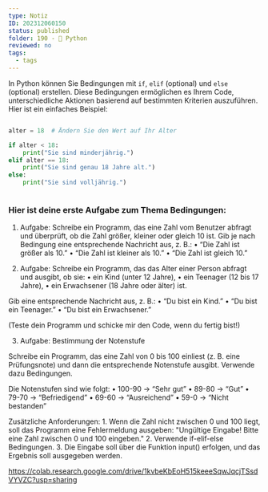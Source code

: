 ```yaml
---
type: Notiz
ID: 202312060150
status: published
folder: 190 - 🐍 Python
reviewed: no
tags:
  - tags
---
```

In Python können Sie Bedingungen mit `if`, `elif` (optional) und `else` (optional) erstellen. Diese Bedingungen ermöglichen es Ihrem Code, unterschiedliche Aktionen basierend auf bestimmten Kriterien auszuführen. Hier ist ein einfaches Beispiel:


```python

alter = 18  # Ändern Sie den Wert auf Ihr Alter

if alter < 18:
    print("Sie sind minderjährig.")
elif alter == 18:
    print("Sie sind genau 18 Jahre alt.")
else:
    print("Sie sind volljährig.")



```

### Hier ist deine erste Aufgabe zum Thema Bedingungen:

1. Aufgabe:
Schreibe ein Programm, das eine Zahl vom Benutzer abfragt und überprüft, ob die Zahl größer, kleiner oder gleich 10 ist. Gib je nach Bedingung eine entsprechende Nachricht aus, z. B.:
	•	“Die Zahl ist größer als 10.”
	•	“Die Zahl ist kleiner als 10.”
	•	“Die Zahl ist gleich 10.”


2. Aufgabe:
Schreibe ein Programm, das das Alter einer Person abfragt und ausgibt, ob sie:
	•	ein Kind (unter 12 Jahre),
	•	ein Teenager (12 bis 17 Jahre),
	•	ein Erwachsener (18 Jahre oder älter) ist.

Gib eine entsprechende Nachricht aus, z. B.:
	•	“Du bist ein Kind.”
	•	“Du bist ein Teenager.”
	•	“Du bist ein Erwachsener.”

(Teste dein Programm und schicke mir den Code, wenn du fertig bist!)

3. Aufgabe: Bestimmung der Notenstufe

Schreibe ein Programm, das eine Zahl von 0 bis 100 einliest (z. B. eine Prüfungsnote) und dann die entsprechende Notenstufe ausgibt. Verwende dazu Bedingungen.

Die Notenstufen sind wie folgt:
	•	100-90 → “Sehr gut”
	•	89-80 → “Gut”
	•	79-70 → “Befriedigend”
	•	69-60 → “Ausreichend”
	•	59-0 → “Nicht bestanden”

Zusätzliche Anforderungen:
	1.	Wenn die Zahl nicht zwischen 0 und 100 liegt, soll das Programm eine Fehlermeldung ausgeben: "Ungültige Eingabe! Bitte eine Zahl zwischen 0 und 100 eingeben."
	2.	Verwende if-elif-else Bedingungen.
	3.	Die Eingabe soll über die Funktion input() erfolgen, und das Ergebnis soll ausgegeben werden.

https://colab.research.google.com/drive/1kvbeKbEoH515keeeSqwJqcjTSsdVYVZC?usp=sharing
